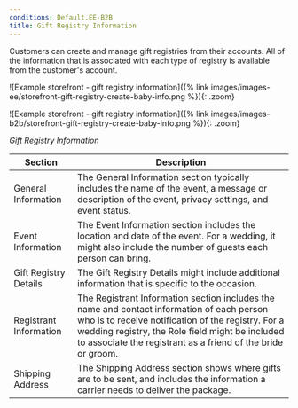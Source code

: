 ```yaml
---
conditions: Default.EE-B2B
title: Gift Registry Information
---
```


Customers can create and manage gift registries from their accounts. All of the information that is associated with each type of registry is available from the customer's account.

<!--{% if "Default.EE Only" contains site.edition %}-->
![Example storefront - gift registry information]({% link images/images-ee/storefront-gift-registry-create-baby-info.png %}){: .zoom}
<!--{% endif %}-->
<!--{% if "Default.B2B Only" contains site.edition %}-->
![Example storefront - gift registry information]({% link images/images-b2b/storefront-gift-registry-create-baby-info.png %}){: .zoom}
<!--{% endif %}-->
_Gift Registry Information_

|Section|Description|
|--- |--- |
|General Information|The General Information section typically includes the name of the event, a message or description of the event, privacy settings, and event status.|
|Event Information|The Event Information section includes the location and date of the event. For a wedding, it might also include the number of guests each person can bring.|
|Gift Registry Details|The Gift Registry Details might include additional information that is specific to the occasion.|
|Registrant Information|The Registrant Information section includes the name and contact information of each person who is to receive notification of the  registry. For a wedding registry, the Role field might be included to associate the registrant as a friend of the bride or groom.|
|Shipping Address|The Shipping Address section shows where gifts are to be sent, and includes the information a carrier needs to deliver the package.|